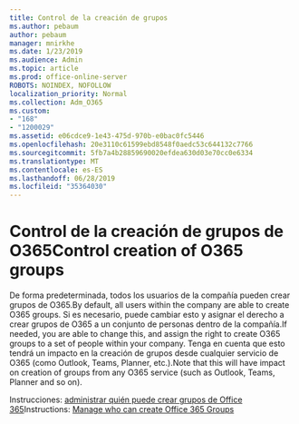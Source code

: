 ```yaml
---
title: Control de la creación de grupos
ms.author: pebaum
author: pebaum
manager: mnirkhe
ms.date: 1/23/2019
ms.audience: Admin
ms.topic: article
ms.prod: office-online-server
ROBOTS: NOINDEX, NOFOLLOW
localization_priority: Normal
ms.collection: Adm_O365
ms.custom:
- "168"
- "1200029"
ms.assetid: e06cdce9-1e43-475d-970b-e0bac0fc5446
ms.openlocfilehash: 20e3110c61599ebd8548f0aedc53c644132c7766
ms.sourcegitcommit: 5fb7a4b28859690020efdea630d03e70cc0e6334
ms.translationtype: MT
ms.contentlocale: es-ES
ms.lasthandoff: 06/28/2019
ms.locfileid: "35364030"
---
```

# <a name="control-creation-of-o365-groups"></a><span data-ttu-id="da302-102">Control de la creación de grupos de O365</span><span class="sxs-lookup"><span data-stu-id="da302-102">Control creation of O365 groups</span></span>

<span data-ttu-id="da302-103">De forma predeterminada, todos los usuarios de la compañía pueden crear grupos de O365.</span><span class="sxs-lookup"><span data-stu-id="da302-103">By default, all users within the company are able to create O365 groups.</span></span> <span data-ttu-id="da302-104">Si es necesario, puede cambiar esto y asignar el derecho a crear grupos de O365 a un conjunto de personas dentro de la compañía.</span><span class="sxs-lookup"><span data-stu-id="da302-104">If needed, you are able to change this, and assign the right to create O365 groups to a set of people within your company.</span></span> <span data-ttu-id="da302-105">Tenga en cuenta que esto tendrá un impacto en la creación de grupos desde cualquier servicio de O365 (como Outlook, Teams, Planner, etc.).</span><span class="sxs-lookup"><span data-stu-id="da302-105">Note that this will have impact on creation of groups from any O365 service (such as Outlook, Teams, Planner and so on).</span></span>
  
<span data-ttu-id="da302-106">Instrucciones: [administrar quién puede crear grupos de Office 365](https://docs.microsoft.com/office365/admin/create-groups/manage-creation-of-groups)</span><span class="sxs-lookup"><span data-stu-id="da302-106">Instructions: [Manage who can create Office 365 Groups](https://docs.microsoft.com/office365/admin/create-groups/manage-creation-of-groups)</span></span>
